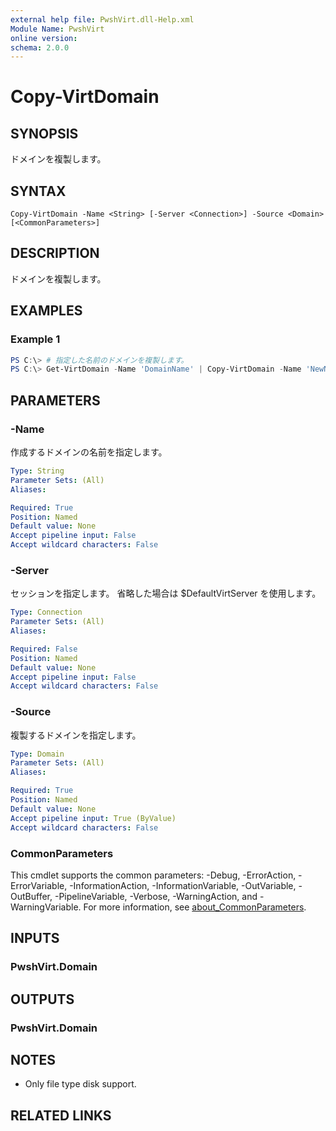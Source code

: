 ```yaml
---
external help file: PwshVirt.dll-Help.xml
Module Name: PwshVirt
online version:
schema: 2.0.0
---
```


# Copy-VirtDomain

## SYNOPSIS
ドメインを複製します。

## SYNTAX

```
Copy-VirtDomain -Name <String> [-Server <Connection>] -Source <Domain> [<CommonParameters>]
```

## DESCRIPTION
ドメインを複製します。

## EXAMPLES

### Example 1
```powershell
PS C:\> # 指定した名前のドメインを複製します。
PS C:\> Get-VirtDomain -Name 'DomainName' | Copy-VirtDomain -Name 'NewName'
```

## PARAMETERS

### -Name
作成するドメインの名前を指定します。

```yaml
Type: String
Parameter Sets: (All)
Aliases:

Required: True
Position: Named
Default value: None
Accept pipeline input: False
Accept wildcard characters: False
```

### -Server
セッションを指定します。
省略した場合は $DefaultVirtServer を使用します。

```yaml
Type: Connection
Parameter Sets: (All)
Aliases:

Required: False
Position: Named
Default value: None
Accept pipeline input: False
Accept wildcard characters: False
```

### -Source
複製するドメインを指定します。

```yaml
Type: Domain
Parameter Sets: (All)
Aliases:

Required: True
Position: Named
Default value: None
Accept pipeline input: True (ByValue)
Accept wildcard characters: False
```

### CommonParameters
This cmdlet supports the common parameters: -Debug, -ErrorAction, -ErrorVariable, -InformationAction, -InformationVariable, -OutVariable, -OutBuffer, -PipelineVariable, -Verbose, -WarningAction, and -WarningVariable. For more information, see [about_CommonParameters](http://go.microsoft.com/fwlink/?LinkID=113216).

## INPUTS

### PwshVirt.Domain

## OUTPUTS

### PwshVirt.Domain

## NOTES

- Only file type disk support.

## RELATED LINKS
